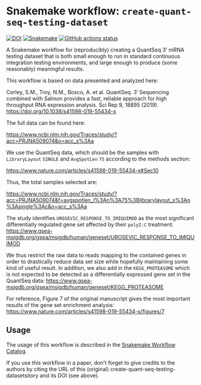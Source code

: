 # Snakemake workflow: `create-quant-seq-testing-dataset`

[![DOI](https://zenodo.org/badge/745028447.svg)](https://zenodo.org/doi/10.5281/zenodo.10572323)
[![Snakemake](https://img.shields.io/badge/snakemake-≥6.3.0-brightgreen.svg)](https://snakemake.github.io)
[![GitHub actions status](https://github.com/dlaehnemann/create-quant-seq-testing-dataset/workflows/Tests/badge.svg?branch=main)](https://github.com/dlaehnemann/create-quant-seq-testing-dataset/actions?query=branch%3Amain+workflow%3ATests)


A Snakemake workflow for (reproducibly) creating a QuantSeq 3' mRNA testing dataset that is both small enough to run in standard continuous integration testing environments, and large enough to produce (some reasonably) meaningful results.

This workflow is based on data presented and analyzed here:

Corley, S.M., Troy, N.M., Bosco, A. et al. QuantSeq. 3′ Sequencing combined with Salmon provides a fast, reliable approach for high throughput RNA expression analysis. Sci Rep 9, 18895 (2019). https://doi.org/10.1038/s41598-019-55434-x

The full data can be found here:

https://www.ncbi.nlm.nih.gov/Traces/study/?acc=PRJNA509074&o=acc_s%3Aa

We use the QuantSeq data, which should be the samples with `LibraryLayout` `SINGLE` and `AvgSpotLen` `75` according to the methods section:

https://www.nature.com/articles/s41598-019-55434-x#Sec10

Thus, the total samples selected are:

https://www.ncbi.nlm.nih.gov/Traces/study/?acc=PRJNA509074&f=avgspotlen_l%3An%3A75%3Blibrarylayout_s%3An%3Asingle%3Ac&o=acc_s%3Aa

The study identifies `UROSEVIC_RESPONSE_TO_IMIQUIMOD` as the most significant differentially regulated gene set affected by their `polyI:C` treatment:
https://www.gsea-msigdb.org/gsea/msigdb/human/geneset/UROSEVIC_RESPONSE_TO_IMIQUIMOD

We thus restrict the raw data to reads mapping to the contained genes in order to drastically reduce data set size while hopefully maintaining some kind of useful result.
In addition, we also add in the `KEGG_PROTEASOME` which is not expected to be detected as a differentially expressed gene set in the QuantSeq data:
https://www.gsea-msigdb.org/gsea/msigdb/human/geneset/KEGG_PROTEASOME

For reference, Figure 7 of the original manuscript gives the most important results of the gene set enrichment analysis:
https://www.nature.com/articles/s41598-019-55434-x/figures/7


## Usage

The usage of this workflow is described in the [Snakemake Workflow Catalog](https://snakemake.github.io/snakemake-workflow-catalog/?usage=dlaehnemann%2Fcreate-quant-seq-testing-dataset).

If you use this workflow in a paper, don't forget to give credits to the authors by citing the URL of this (original) create-quant-seq-testing-datasetsitory and its DOI (see above).
